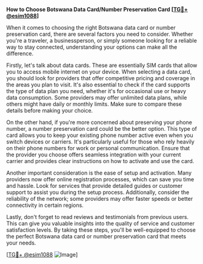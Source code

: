 **How to Choose Botswana Data Card/Number Preservation Card [[TG💪+ @esim1088](https://t.me/s/esim1088)]**

When it comes to choosing the right Botswana data card or number preservation card, there are several factors you need to consider. Whether you're a traveler, a businessperson, or simply someone looking for a reliable way to stay connected, understanding your options can make all the difference.

Firstly, let's talk about data cards. These are essentially SIM cards that allow you to access mobile internet on your device. When selecting a data card, you should look for providers that offer competitive pricing and coverage in the areas you plan to visit. It's also essential to check if the card supports the type of data plan you need, whether it's for occasional use or heavy data consumption. Some providers may offer unlimited data plans, while others might have daily or monthly limits. Make sure to compare these details before making your choice.

On the other hand, if you're more concerned about preserving your phone number, a number preservation card could be the better option. This type of card allows you to keep your existing phone number active even when you switch devices or carriers. It's particularly useful for those who rely heavily on their phone numbers for work or personal communication. Ensure that the provider you choose offers seamless integration with your current carrier and provides clear instructions on how to activate and use the card.

Another important consideration is the ease of setup and activation. Many providers now offer online registration processes, which can save you time and hassle. Look for services that provide detailed guides or customer support to assist you during the setup process. Additionally, consider the reliability of the network; some providers may offer faster speeds or better connectivity in certain regions.

Lastly, don't forget to read reviews and testimonials from previous users. This can give you valuable insights into the quality of service and customer satisfaction levels. By taking these steps, you'll be well-equipped to choose the perfect Botswana data card or number preservation card that meets your needs.

[[TG💪+ @esim1088](https://t.me/s/esim1088) ![Image](https://i.postimg.cc/Y0z9fWf4/image.png)]